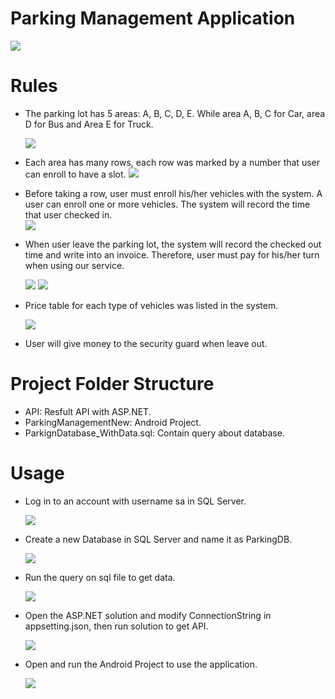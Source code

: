 # Parking Management Application
![](https://i.ibb.co/bHLC333/logo.png)

# Rules
- The parking lot has 5 areas: A, B, C, D, E. While area A, B, C for Car, area D for Bus and Area E for Truck.


    ![](https://i.ibb.co/g377s77/5areas.png)
- Each area has many rows, each row was  marked by a number that user can enroll to have a slot.
    ![](https://i.ibb.co/47KQLpn/5areas.jpg)
- Before taking a row, user must enroll his/her vehicles with the system. A user can enroll one or more vehicles. The system will record the time that user checked in.      
    ![](https://i.ibb.co/B3t5bwh/vehicle.jpg)
- When user leave the parking lot, the system will record the checked out time and write into an invoice. Therefore, user must pay for his/her turn when using our service.

    ![](https://i.ibb.co/vkjCR6R/leave.jpg)      ![](https://i.ibb.co/kMmMRbT/invoice.jpg)
- Price table for each type of vehicles was listed in the system.

    ![](https://i.ibb.co/f2jDMtB/price.jpg)
- User will give money to the security guard when leave out.

 
# Project Folder Structure
- API: Resfult API with ASP.NET.
- ParkingManagementNew: Android Project.
- ParkignDatabase_WithData.sql: Contain query about database.


# Usage
- Log in to an account with username sa in SQL Server.

    ![](https://i.ibb.co/MPJRSqH/connect-SQL.jpg)
- Create a new Database in SQL Server and name it as ParkingDB.

    ![](https://i.ibb.co/jyVgYJy/createdb.jpg)
- Run the query on sql file to get data.
    
    ![](https://i.ibb.co/s5bX71H/runquery.jpg)
- Open the ASP.NET solution and modify ConnectionString in appsetting.json, then run solution to get API.

    ![](https://i.ibb.co/9wX6vtG/runapi.jpg)
- Open and run the Android Project to use the application.

    ![](https://i.ibb.co/QPLvd8b/runandroid.jpg)
